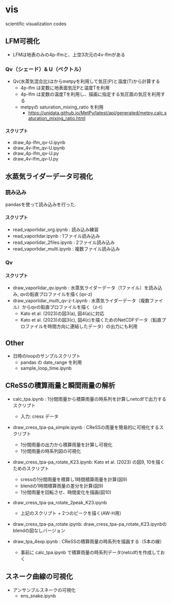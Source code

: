 # vis
scientific visualization codes

## LFM可視化
* LFMは地表のみの4p-lfmと、上空3次元の4v-lfmがある

### Qv（シェード）& U（ベクトル）
* Qv(水蒸気混合比)はからmetpyを利用して気圧(P)と温度(T)から計算する
  * 4p-lfm は変数に地表面気圧Pと温度Tを利用
  * 4p-lfm は変数の温度Tを利用し、描画に指定する気圧面の気圧を利用する
  * metpyの saturation_mixing_ratio を利用
    * https://unidata.github.io/MetPy/latest/api/generated/metpy.calc.saturation_mixing_ratio.html

#### スクリプト
* draw_4p-lfm_qv-U.ipynb
* draw_4v-lfm_qv-U.ipynb
* draw_4p-lfm_qv-U.py
* draw_4v-lfm_qv-U.py


## 水蒸気ライダーデータ可視化
### 読み込み
pandasを使って読み込みを行った. 

#### スクリプト
* read_vaporlidar_org.ipynb    : 読み込み練習
* read_vaporlidar.ipynb        : 1ファイル読み込み
* read_vaporlidar_2files.ipynb : 2ファイル読み込み
* read_vaporlidar_multi.ipynb  : 複数ファイル読み込み

### Qv
#### スクリプト
* draw_vaporlidar_qv.ipynb          : 水蒸気ライダーデータ（1ファイル）を読み込み, qvの鉛直プロファイルを描く(qv-z)
* draw_vaporlidar_multi_qv-z-t.ipynb  : 水蒸気ライダーデータ（複数ファイル）からqvの鉛直プロファイルを描く（z-t）
  * Kato et al. (2023)の図3(a), 図4(a)に対応
  * Kato et al. (2023)の図3(c), 図4(c)を描くためのNetCDFデータ（鉛直プロファイルを時間方向に連結したデータ）の出力にも利用


## Other
* 日時のloopのサンプルスクリプト
  * pandas の date_range を利用
  * sample_loop_time.ipynb


## CReSSの積算雨量と瞬間雨量の解析
* calc_tpa.ipynb : 1分間雨量から積算雨量の時系列を計算しnetcdfで出力するスクリプト
  * 入力: cress データ

* draw_cress_tpa-pa_simple.ipynb : CReSSの雨量を簡易的に可視化するスクリプト
  * 1分間雨量の出力から積算雨量を計算し可視化
  * 1分間雨量の時系列図の可視化

* draw_cress_tpa-pa_rotate_K23.ipynb: Kato et al. (2023) の図9, 10を描くためのスクリプト
  * cressの1分間雨量を積算し1時間積算雨量を計算(図9)
  * blendの1時間積算雨量の差分を計算(図9)
  * 1分間雨量を回転させ、時間変化を描画(図10)

* draw_cress_tpa-pa_rotate_2peak_K23.ipynb
  * 上記のスクリプト + 2つのピークを描く(AW-H用）

* draw_cress_tpa-pa_rotate.ipynb: draw_cress_tpa-pa_rotate_K23.ipynbのblendの図なしバージョン

* draw_tpa_4exp.ipynb : CReSSの積算雨量の時系列を描画する（5本の線）
  * 事前に calc_tpa.ipynb で積算雨量の時系列データ(netcdf)を作成しておく

## スネーク曲線の可視化
* アンサンブルスネークの可視化
  * ens_snake.ipynb

